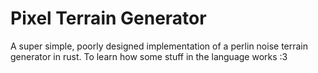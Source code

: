 # Pixel Terrain Generator

A super simple, poorly designed implementation of a perlin noise terrain generator in rust. To learn how some stuff in the language works :3 
